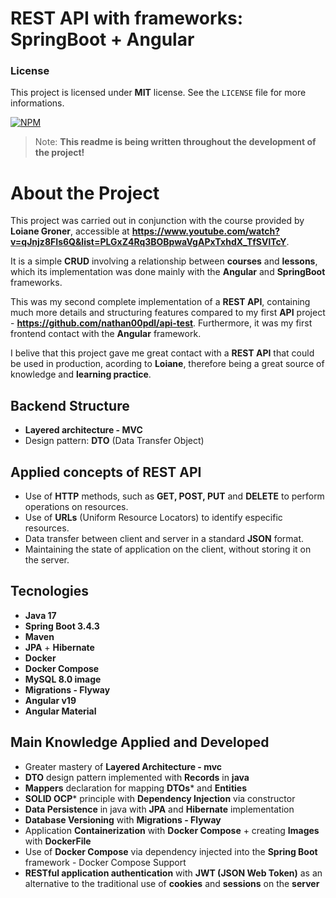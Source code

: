 # REST API with frameworks: **SpringBoot** + **Angular** 


### License

This project is licensed under **MIT** license. See the `LICENSE` file for more informations. 

[![NPM](https://img.shields.io/npm/l/react)](https://github.com/nathan00pdl/crud-angular-spring/blob/main/LICENSE) 


> Note: **This readme is being written throughout the development of the project!**


# About the Project

This project was carried out in conjunction with the course provided by **Loiane Groner**, accessible at **https://www.youtube.com/watch?v=qJnjz8FIs6Q&list=PLGxZ4Rq3BOBpwaVgAPxTxhdX_TfSVlTcY**.

It is a simple **CRUD** involving a relationship between **courses** and **lessons**, which its implementation was done mainly with the **Angular** and **SpringBoot** frameworks.

This was my second complete implementation of a **REST API**, containing much more details and structuring features compared to my first **API** project - **https://github.com/nathan00pdl/api-test**. Furthermore, it was my first frontend contact with the **Angular** framework.

I belive that this project gave me great contact with a **REST API** that could be used in production, acording to **Loiane**, therefore being a great source of knowledge and **learning practice**. 

## Backend Structure
- **Layered architecture - MVC**
- Design pattern: **DTO** (Data Transfer Object)

## Applied concepts of REST API 
- Use of **HTTP** methods, such as **GET, POST, PUT** and **DELETE** to perform operations on resources.
- Use of **URLs** (Uniform Resource Locators) to identify especific resources.
- Data transfer between client and server in a standard **JSON** format.
- Maintaining the state of application on the client, without storing it on the server.

## Tecnologies
- **Java 17**
- **Spring Boot 3.4.3**
- **Maven**
- **JPA** + **Hibernate**
- **Docker**
- **Docker Compose**
- **MySQL 8.0 image**
- **Migrations - Flyway**
- **Angular v19**
- **Angular Material**

## Main Knowledge Applied and Developed
- Greater mastery of **Layered Architecture - mvc**
- **DTO** design pattern implemented with **Records** in **java**
- **Mappers** declaration for mapping **DTOs*** and **Entities**
- **SOLID OCP*** principle with **Dependency Injection** via constructor
- **Data Persistence** in java with **JPA** and **Hibernate** implementation
- **Database Versioning** with **Migrations - Flyway**
- Application **Containerization** with **Docker Compose** + creating **Images** with **DockerFile**
- Use of **Docker Compose** via dependency injected into the **Spring Boot** framework - Docker Compose Support
- **RESTful application authentication** with **JWT (JSON Web Token)** as an alternative to the traditional use of **cookies** and **sessions** on the **server**  
